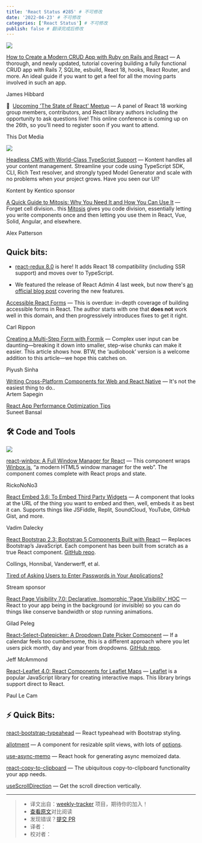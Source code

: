 ```yaml
---
title: 'React Status #285' # 不可修改
date: '2022-04-23' # 不可修改
categories: ['React Status'] # 不可修改
publish: false # 翻译完成后修改
---
```


[![](https://res.cloudinary.com/cpress/image/upload/w_1280,e_sharpen:60/soa49ip3n4wu5pefx3y4.jpg)](https://react.statuscode.com/link/122509/web)

<!--以上是预览信息，图片一张或限制百字左右，前者优先，全文请使用二级及以下标题-->
<!-- more -->

[How to Create a Modern CRUD App with Ruby on Rails and React](https://react.statuscode.com/link/122509/web "hibbard.eu") — A thorough, and newly updated, tutorial covering building a fully functional CRUD app with Rails 7, SQLite, esbuild, React 18, hooks, React Router, and more. An ideal guide if you want to get a feel for all the moving parts involved in such an app.

James Hibbard

📅  [Upcoming 'The State of React' Meetup](https://react.statuscode.com/link/122510/web "www.reactjsmeetup.com") — A panel of React 18 working group members, contributors, and React library authors including the opportunity to ask questions live! This online conference is coming up on the 26th, so you’ll need to register soon if you want to attend.

This Dot Media

[![](https://copm.s3.amazonaws.com/42fcaebf.png)](https://react.statuscode.com/link/122511/web)

[Headless CMS with World-Class TypeScript Support](https://react.statuscode.com/link/122511/web "kontent.ai") — Kontent handles all your content management. Streamline your code using TypeScript SDK, CLI, Rich Text resolver, and strongly typed Model Generator and scale with no problems when your project grows. Have you seen our UI?

Kontent by Kentico sponsor

[A Quick Guide to Mitosis: Why You Need It and How You Can Use It](https://react.statuscode.com/link/122512/web "www.builder.io") — Forget cell division.. this [Mitosis](https://react.statuscode.com/link/122513/web) gives you code division, essentially letting you write components once and then letting you use them in React, Vue, Solid, Angular, and elsewhere.

Alex Patterson

## **Quick bits:**

*   [react-redux 8.0](https://react.statuscode.com/link/122514/web) is here! It adds React 18 compatibility (including SSR support) and moves over to TypeScript.
    
*   We featured the release of React Admin 4 last week, but now there's [an official blog post](https://react.statuscode.com/link/122515/web) covering the new features.

[Accessible React Forms](https://react.statuscode.com/link/122521/web "www.carlrippon.com") — This is overdue: in-depth coverage of building accessible forms in React. The author starts with one that **does not** work well in this domain, and then progressively introduces fixes to get it right.

Carl Rippon

[Creating a Multi-Step Form with Formik](https://react.statuscode.com/link/122522/web "piyushsinha.tech") — Complex user input can be daunting—breaking it down into smaller, step-wise chunks can make it easier. This article shows how. BTW, the ‘audiobook’ version is a welcome addition to this article—we hope this catches on.

Piyush Sinha

[Writing Cross-Platform Components for Web and React Native](https://react.statuscode.com/link/122523/web) — It's not the easiest thing to do..  
Artem Sapegin

[React App Performance Optimization Tips](https://react.statuscode.com/link/122524/web)  
Suneet Bansal

## 🛠 Code and Tools

[![](https://res.cloudinary.com/cpress/image/upload/w_1280,e_sharpen:60/v6hvvbivijgm5qmm98gt.jpg)](https://react.statuscode.com/link/122525/web)

[react-winbox: A Full Window Manager for React](https://react.statuscode.com/link/122525/web "github.com") — This component wraps [Winbox.js](https://react.statuscode.com/link/122526/web), “a modern HTML5 window manager for the web”. The component comes complete with React props and state.

RickoNoNo3

[React Embed 3.6: To Embed Third Party Widgets](https://react.statuscode.com/link/122527/web "github.com") — A component that looks at the URL of the thing you want to embed and then, well, embeds it as best it can. Supports things like JSFiddle, Replit, SoundCloud, YouTube, GitHub Gist, and more.

Vadim Dalecky

[React Bootstrap 2.3: Bootstrap 5 Components Built with React](https://react.statuscode.com/link/122528/web "react-bootstrap.github.io") — Replaces Bootstrap’s JavaScript. Each component has been built from scratch as a true React component. [GitHub repo](https://react.statuscode.com/link/122529/web).

Collings, Honnibal, Vanderwerff, et al.

[Tired of Asking Users to Enter Passwords in Your Applications?](https://react.statuscode.com/link/122530/web "getstream.io")

Stream sponsor

[React Page Visibility 7.0: Declarative, Isomorphic 'Page Visibility' HOC](https://react.statuscode.com/link/122531/web "github.com") — React to your app being in the background (or invisible) so you can do things like conserve bandwidth or stop running animations.

Gilad Peleg

[React-Select-Datepicker: A Dropdown Date Picker Component](https://react.statuscode.com/link/122532/web "jeffmcammond.com") — If a calendar feels too cumbersome, this is a different approach where you let users pick month, day and year from dropdowns. [GitHub repo](https://react.statuscode.com/link/122533/web).

Jeff McAmmond

[React-Leaflet 4.0: React Components for Leaflet Maps](https://react.statuscode.com/link/122534/web "react-leaflet.js.org") — [Leaflet](https://react.statuscode.com/link/122535/web) is a popular JavaScript library for creating interactive maps. This library brings support direct to React.

Paul Le Cam

## ⚡️ Quick Bits:

[react-bootstrap-typeahead](https://react.statuscode.com/link/122536/web) — React typeahead with Bootstrap styling.

[allotment](https://react.statuscode.com/link/122537/web) — A component for resizable split views, with lots of [options](https://react.statuscode.com/link/122538/web).

[use-async-memo](https://react.statuscode.com/link/122539/web) — React hook for generating async memoized data.

[react-copy-to-clipboard](https://react.statuscode.com/link/122540/web) — The ubiquitous copy-to-clipboard functionality your app needs.

[useScrollDirection](https://react.statuscode.com/link/122541/web) — Get the scroll direction vertically.

---
> * 译文出自：[weekly-tracker](https://github.com/FEDarling/weekly-tracker) 项目，期待你的加入！
> * [查看原文](https://react.statuscode.com/issues/285)对比阅读
> * 发现错误？[提交 PR](https://github.com/FEDarling/weekly-tracker/blob/main/weeklys/react_status/285)
> * 译者：
> * 校对者：
